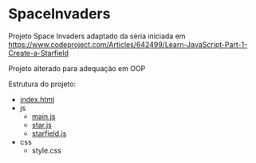 # SpaceInvaders
Projeto Space Invaders adaptado da séria iniciada em  https://www.codeproject.com/Articles/642499/Learn-JavaScript-Part-1-Create-a-Starfield

Projeto alterado para adequação em OOP

Estrutura do projeto:
* [index.html](https://github.com/alinefbrito/SpaceInvaders/wiki/Index.Html)
*  js
	* [main.js](https://github.com/alinefbrito/SpaceInvaders/wiki/Main.js)
	* [star.js](https://github.com/alinefbrito/SpaceInvaders/wiki/Star.js)
	* [starfield.js](https://github.com/alinefbrito/SpaceInvaders/wiki/Starfield.js)
*  css
	* style.css





